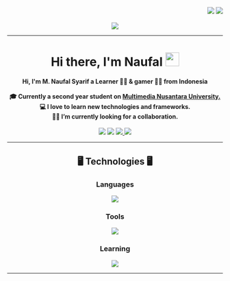 <div display="flex" align="end">
  <img src="https://visitor-badge.laobi.icu/badge?page_id=palsarip.palsarip">
  <img src="https://img.shields.io/github/followers/palsarip">
</div>
<br>

<div align="center">
  <img height="" src="https://github.com/amandewatnitrr/amandewatnitrr/blob/main/header_.png"  />
</div>

<hr>
<h1 align="center">Hi there, I'm Naufal <img src="https://user-images.githubusercontent.com/64318469/176737130-33ef105d-385a-43e4-a68e-33ac3f19ab12.gif" height="32" /></h1>

<h4 align="center">
  Hi, I'm M. Naufal Syarif a Learner 👨‍💻 &  gamer 🦸‍♂️ from Indonesia
  <br>
  <br>
  🎓 Currently a second year student on <a href="https://umn.ac.id/"> Multimedia Nusantara University.</a>
  <br>
  💻 I love to learn new technologies and frameworks.
  <br>
  🧑‍💼 I’m currently looking for a collaboration.
  <br>
</h4>

<div align="center"> 
<!--   <a href="https://www.youtube.com/channel/UCUrghtGYhkas_MoGzgSKaQA?app=desktop" target="_blank"><img src="https://img.shields.io/badge/YouTube-FF0000?style=for-the-badge&logo=youtube&logoColor=white" target="_blank"></a> -->
  <a href="#" target="_blank"><img src="https://img.shields.io/badge/TikTok-000000?style=for-the-badge&logo=tiktok&logoColor=white" target="_blank"></a> 
  <a href="#" target="_blank"><img src="https://img.shields.io/badge/Discord-7289DA?style=for-the-badge&logo=discord&logoColor=white" target="_blank"></a>
  <a href="mailto:naufal.syarif0809@gmail.com"><img src="https://img.shields.io/badge/-Gmail-%23333?style=for-the-badge&logo=gmail&logoColor=white" target="_blank">
  </a>
  <a href="https://www.linkedin.com/in/muhammad-naufal-syarif-979204218/" target="_blank"><img src="https://img.shields.io/badge/-LinkedIn-%230077B5?style=for-the-badge&logo=linkedin&logoColor=white" target="_blank"></a> 
</div>

<hr>
<h2 align="center">🖥️ Technologies 🖥️</h2>

<h3 align="center">Languages</h3>
<p align="center">
  <a href="https://skillicons.dev">
    <img src="https://skillicons.dev/icons?i=py,c,cs,html,css,js,ts,php,mysql" /><br>
  </a>
</p>
<h3 align="center">Tools</h3>
<p align="center">
  <a href="https://skillicons.dev">
    <img src="https://skillicons.dev/icons?i=git,bootstrap,tailwindcss,react,nextjs,laravel,unity,figma" /><br>
  </a>
</p>
<h3 align="center">Learning</h3>
<p align="center">
  <a href="https://skillicons.dev">
    <img src="https://skillicons.dev/icons?i=dart,flutter,googlecloud" />
  </a>
</p>
<hr>

